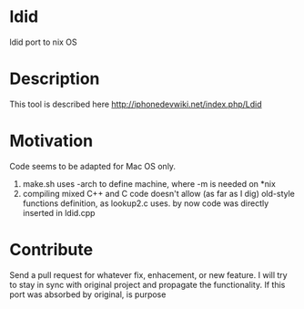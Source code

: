 ldid
====

ldid port to nix OS

Description
===========

This tool is described here http://iphonedevwiki.net/index.php/Ldid

Motivation
==========

Code seems to be adapted for Mac OS only. 

1. make.sh uses -arch to define machine, where -m is needed on *nix
2. compiling mixed C++ and C code doesn't allow (as far as I dig) old-style functions definition, as lookup2.c uses. by now code was directly inserted in ldid.cpp

Contribute
==========

Send a pull request for whatever fix, enhacement, or new feature. I will try to stay in sync with original project and propagate the functionality. If this port was absorbed by original, is purpose 
